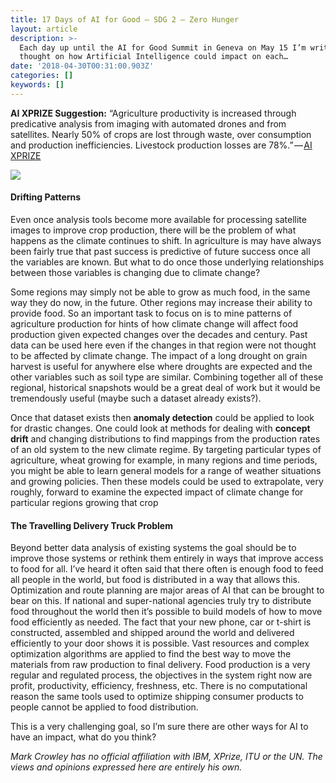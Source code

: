 ```yaml
---
title: 17 Days of AI for Good — SDG 2 — Zero Hunger
layout: article
description: >-
  Each day up until the AI for Good Summit in Geneva on May 15 I’m writing up a
  thought on how Artificial Intelligence could impact on each…
date: '2018-04-30T00:31:00.903Z'
categories: []
keywords: []
---
```


**AI XPRIZE Suggestion:** “Agriculture productivity is increased through predicative analysis from imaging with automated drones and from satellites. Nearly 50% of crops are lost through waste, over consumption and production inefficiencies. Livestock production losses are 78%.” — [AI XPRIZE](https://ai.xprize.org/AI-For-Good/sustainable-development-goals)

![](/assets/1__fx0QpAc__4dDWzR5ASe3nRw.png)

#### Drifting Patterns

Even once analysis tools become more available for processing satellite images to improve crop production, there will be the problem of what happens as the climate continues to shift. In agriculture is may have always been fairly true that past success is predictive of future success once all the variables are known. But what to do once those underlying relationships between those variables is changing due to climate change?

Some regions may simply not be able to grow as much food, in the same way they do now, in the future. Other regions may increase their ability to provide food. So an important task to focus on is to mine patterns of agriculture production for hints of how climate change will affect food production given expected changes over the decades and century. Past data can be used here even if the changes in that region were not thought to be affected by climate change. The impact of a long drought on grain harvest is useful for anywhere else where droughts are expected and the other variables such as soil type are similar. Combining together all of these regional, historical snapshots would be a great deal of work but it would be tremendously useful (maybe such a dataset already exists?).

Once that dataset exists then **anomaly detection** could be applied to look for drastic changes. One could look at methods for dealing with **concept drift** and changing distributions to find mappings from the production rates of an old system to the new climate regime. By targeting particular types of agriculture, wheat growing for example, in many regions and time periods, you might be able to learn general models for a range of weather situations and growing policies. Then these models could be used to extrapolate, very roughly, forward to examine the expected impact of climate change for particular regions growing that crop

#### The Travelling Delivery Truck Problem

Beyond better data analysis of existing systems the goal should be to improve those systems or rethink them entirely in ways that improve access to food for all. I’ve heard it often said that there often is enough food to feed all people in the world, but food is distributed in a way that allows this. Optimization and route planning are major areas of AI that can be brought to bear on this. If national and super-national agencies truly try to distribute food throughout the world then it’s possible to build models of how to move food efficiently as needed. The fact that your new phone, car or t-shirt is constructed, assembled and shipped around the world and delivered efficiently to your door shows it is possible. Vast resources and complex optimization algorithms are applied to find the best way to move the materials from raw production to final delivery. Food production is a very regular and regulated process, the objectives in the system right now are profit, productivity, efficiency, freshness, etc. There is no computational reason the same tools used to optimize shipping consumer products to people cannot be applied to food distribution.

This is a very challenging goal, so I’m sure there are other ways for AI to have an impact, what do you think?

_Mark Crowley has no official affiliation with IBM, XPrize, ITU or the UN. The views and opinions expressed here are entirely his own._
